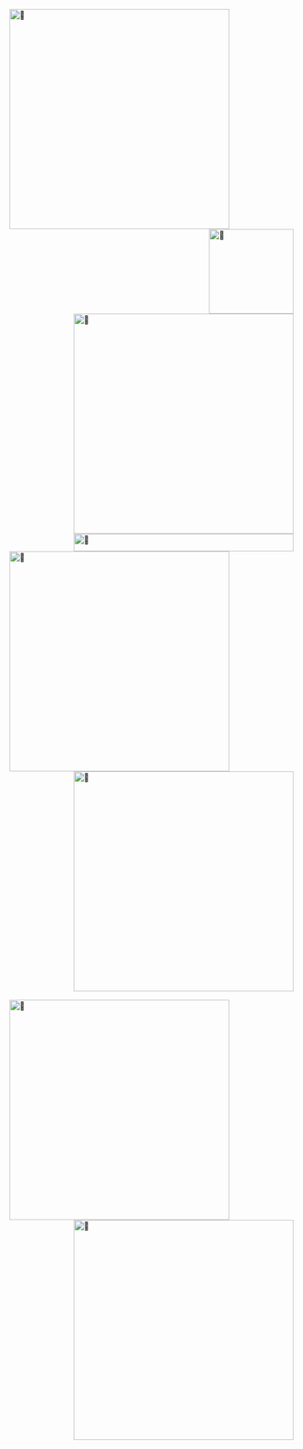 [<img align="left" width="390" alt="🦑" src="https://gist.githubusercontent.com/lowlighter/3c6eaedf50273adfb7a510822672f570/raw/general.svg">](#)
[<img align="right" width="150" alt="🦑" src="https://count.getloli.com/get/@:lowlighter?theme=rule34">](https://www.youtube.com/watch?v=PqXPW0oBKgg)
[<img align="right" width="390" alt="🦑" src="https://gist.githubusercontent.com/lowlighter/3c6eaedf50273adfb7a510822672f570/raw/medias.svg?p">](#)
[<img align="right" width="390" height="31" alt="🦑" src="https://gist.githubusercontent.com/lowlighter/3c6eaedf50273adfb7a510822672f570/raw/placeholder.svg">](#)

[<img align="left" width="390" alt="🦑" src="https://gist.githubusercontent.com/lowlighter/3c6eaedf50273adfb7a510822672f570/raw/sponsors.svg">](https://github.com/sponsors/lowlighter)
[<img align="right" width="390" alt="🦑" src="https://gist.githubusercontent.com/lowlighter/3c6eaedf50273adfb7a510822672f570/raw/achievements.svg">](#)

[<img width="100%" height="1" alt="🦑" src="https://gist.githubusercontent.com/lowlighter/3c6eaedf50273adfb7a510822672f570/raw/placeholder.svg">](#)

[<img align="left" width="390" alt="🦑" src="https://gist.githubusercontent.com/lowlighter/3c6eaedf50273adfb7a510822672f570/raw/splatoon.svg">](#)
[<img align="right" width="390" alt="🦑" src="https://user-images.githubusercontent.com/22963968/190084456-0e077445-abae-4355-8061-5f0830a48d6e.png">](#)

[<img width="100%" height="1" alt="🦑" src="https://gist.githubusercontent.com/lowlighter/3c6eaedf50273adfb7a510822672f570/raw/placeholder.svg">](#)



<!-- Until that day: https://user-images.githubusercontent.com/22963968/159836902-a7553777-f1e2-49ed-90fc-9721322b3f44.png -->
<!-- The betrayer: https://user-images.githubusercontent.com/22963968/155458995-e4c24fff-d667-48cd-a1ce-1f66cd233a14.png -->
<!-- The world ender: https://user-images.githubusercontent.com/22963968/130322172-4e4996cd-eb3d-4013-9fc2-47e573413310.png -->
<!-- Farewell Miura: https://user-images.githubusercontent.com/22963968/119890439-1ff29f00-bf38-11eb-8515-d0a9c3c8a6b6.png -->
<!-- First steps with JavaScript: https://user-images.githubusercontent.com/22963968/114021347-e3c48b80-9870-11eb-8bc8-998bf39b4d0d.png -->

